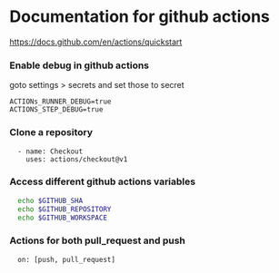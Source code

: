 # Documentation for github actions
https://docs.github.com/en/actions/quickstart

### Enable debug in github actions
goto settings > secrets and set those to secret 

```shell
ACTIONs_RUNNER_DEBUG=true
ACTIONS_STEP_DEBUG=true
```
### Clone a repository
```shell
  - name: Checkout
    uses: actions/checkout@v1
```
### Access different github actions variables
```bash
  echo $GITHUB_SHA
  echo $GITHUB_REPOSITORY
  echo $GITHUB_WORKSPACE
```
### Actions for both pull_request and push
```
  on: [push, pull_request]
```

